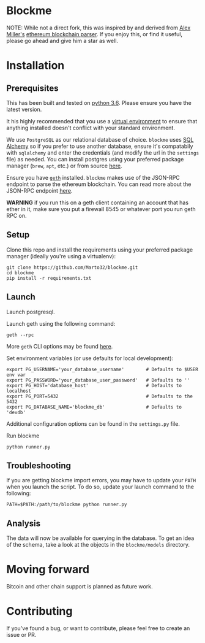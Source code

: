 # Blockme

NOTE: While not a direct fork, this was inspired by and derived from [Alex Miller's](https://github.com/alex-miller-0) [ethereum blockchain parser](https://github.com/alex-miller-0/Ethereum_Blockchain_Parser). If you enjoy this, or find it useful, please go ahead and give him a star as well.

# Installation

## Prerequisites

This has been built and tested on [python 3.6](https://www.python.org/downloads/release/python-360/). Please ensure you have the latest version.

It his highly recommended that you use a [virtual environment](http://docs.python-guide.org/en/latest/dev/virtualenvs/) to ensure that anything installed doesn't conflict with your standard environment.

We use `PostgreSQL` as our relational database of choice. `blockme` uses [SQL Alchemy](https://www.sqlalchemy.org/) so if you prefer to use another database, ensure it's compatabily with `sqlalchemy` and enter the credentials (and modify the url in the `settings` file) as needed. You can install postgres using your preferred package manager (`brew`, `apt`, etc.) or from source [here](https://www.postgresql.org/download/).

Ensure you have [`geth`](https://github.com/ethereum/go-ethereum/wiki/geth) installed. `blockme` makes use of the JSON-RPC endpoint to parse the ethereum blockchain. You can read more about the JSON-RPC endpoint [here](https://github.com/ethereum/wiki/wiki/JSON-RPC#json-rpc-endpoint).

**WARNING** if you run this on a geth client containing an account that has ether in it, make sure you put a firewall 8545 or whatever port you run geth RPC on.

## Setup

Clone this repo and install the requirements using your preferred package manager (ideally you're using a virtualenv):

```shell
git clone https://github.com/Marto32/blockme.git
cd blockme
pip install -r requirements.txt
```

## Launch

Launch postgresql.

Launch geth using the following command:

```shell
geth --rpc
```

More `geth` CLI options may be found [here](https://github.com/ethereum/go-ethereum/wiki/Command-Line-Options).

Set environment variables (or use defaults for local development):

```shell
export PG_USERNAME='your_database_username'        # Defaults to $USER env var
export PG_PASSWORD='your_database_user_password'   # Defaults to ''
export PG_HOST='database_host'                     # Defaults to localhost
export PG_PORT=5432                                # Defaults to the 5432
export PG_DATABASE_NAME='blockme_db'               # Defaults to 'devdb'
```

Additional configuration options can be found in the `settings.py` file.

Run blockme

```shell
python runner.py
```

## Troubleshooting

If you are getting blockme import errors, you may have to update your `PATH` when you launch the script. To do so, update your launch command to the following:

```shell
PATH=$PATH:/path/to/blockme python runner.py
```

## Analysis

The data will now be available for querying in the database. To get an idea of the schema, take a look at the objects in the `blockme/models` directory.

# Moving forward

Bitcoin and other chain support is planned as future work.

# Contributing

If you've found a bug, or want to contribute, please feel free to create an issue or PR.
